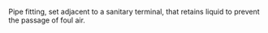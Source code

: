 ﻿Pipe fitting, set adjacent to a sanitary terminal, that retains liquid to prevent the passage of foul air.